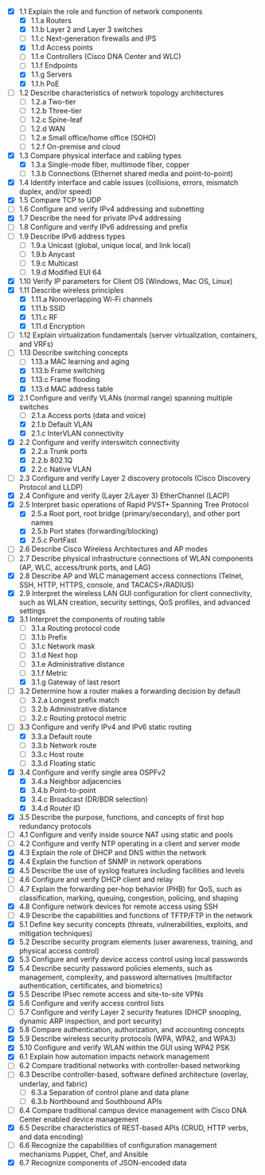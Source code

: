 - [x] 1.1 Explain the role and function of network components
  - [x] 1.1.a Routers
  - [x] 1.1.b Layer 2 and Layer 3 switches
  - [ ] 1.1.c Next-generation firewalls and IPS
  - [x] 1.1.d Access points
  - [ ] 1.1.e Controllers (Cisco DNA Center and WLC)
  - [ ] 1.1.f Endpoints
  - [x] 1.1.g Servers
  - [x] 1.1.h PoE
- [ ] 1.2 Describe characteristics of network topology architectures
  - [ ] 1.2.a Two-tier
  - [ ] 1.2.b Three-tier
  - [ ] 1.2.c Spine-leaf
  - [ ] 1.2.d WAN
  - [ ] 1.2.e Small office/home office (SOHO)
  - [ ] 1.2.f On-premise and cloud
- [x] 1.3 Compare physical interface and cabling types
  - [x] 1.3.a Single-mode fiber, multimode fiber, copper
  - [ ] 1.3.b Connections (Ethernet shared media and point-to-point)
- [x] 1.4 Identify interface and cable issues (collisions, errors, mismatch duplex, and/or speed)
- [x] 1.5 Compare TCP to UDP
- [ ] 1.6 Configure and verify IPv4 addressing and subnetting
- [x] 1.7 Describe the need for private IPv4 addressing
- [ ] 1.8 Configure and verify IPv6 addressing and prefix
- [ ] 1.9 Describe IPv6 address types
  - [ ] 1.9.a Unicast (global, unique local, and link local)
  - [ ] 1.9.b Anycast
  - [ ] 1.9.c Multicast
  - [ ] 1.9.d Modified EUI 64
- [x] 1.10 Verify IP parameters for Client OS (Windows, Mac OS, Linux)
- [x] 1.11 Describe wireless principles
  - [x] 1.11.a Nonoverlapping Wi-Fi channels
  - [x] 1.11.b SSID
  - [x] 1.11.c RF
  - [x] 1.11.d Encryption
- [ ] 1.12 Explain virtualization fundamentals (server virtualization, containers, and VRFs)
- [ ] 1.13 Describe switching concepts
  - [ ] 1.13.a MAC learning and aging
  - [x] 1.13.b Frame switching
  - [x] 1.13.c Frame flooding
  - [x] 1.13.d MAC address table
- [x] 2.1 Configure and verify VLANs (normal range) spanning multiple switches
  - [ ] 2.1.a Access ports (data and voice)
  - [x] 2.1.b Default VLAN
  - [x] 2.1.c InterVLAN connectivity
- [x] 2.2 Configure and verify interswitch connectivity
  - [x] 2.2.a Trunk ports
  - [x] 2.2.b 802.1Q
  - [x] 2.2.c Native VLAN
- [ ] 2.3 Configure and verify Layer 2 discovery protocols (Cisco Discovery Protocol and LLDP)
- [x] 2.4 Configure and verify (Layer 2/Layer 3) EtherChannel (LACP)
- [x] 2.5 Interpret basic operations of Rapid PVST+ Spanning Tree Protocol
  - [x] 2.5.a Root port, root bridge (primary/secondary), and other port names
  - [x] 2.5.b Port states (forwarding/blocking)
  - [x] 2.5.c PortFast
- [ ] 2.6 Describe Cisco Wireless Architectures and AP modes
- [ ] 2.7 Describe physical infrastructure connections of WLAN components (AP, WLC, access/trunk ports, and LAG)
- [x] 2.8 Describe AP and WLC management access connections (Telnet, SSH, HTTP, HTTPS, console, and TACACS+/RADIUS)
- [x] 2.9 Interpret the wireless LAN GUI configuration for client connectivity, such as WLAN creation, security settings, QoS profiles, and advanced settings
- [x] 3.1 Interpret the components of routing table
  - [ ] 3.1.a Routing protocol code
  - [ ] 3.1.b Prefix
  - [ ] 3.1.c Network mask
  - [ ] 3.1.d Next hop
  - [ ] 3.1.e Administrative distance
  - [ ] 3.1.f Metric
  - [x] 3.1.g Gateway of last resort
- [ ] 3.2 Determine how a router makes a forwarding decision by default
  - [ ] 3.2.a Longest prefix match
  - [ ] 3.2.b Administrative distance
  - [ ] 3.2.c Routing protocol metric
- [ ] 3.3 Configure and verify IPv4 and IPv6 static routing
  - [x] 3.3.a Default route
  - [ ] 3.3.b Network route
  - [ ] 3.3.c Host route
  - [ ] 3.3.d Floating static
- [x] 3.4 Configure and verify single area OSPFv2
  - [x] 3.4.a Neighbor adjacencies
  - [x] 3.4.b Point-to-point
  - [x] 3.4.c Broadcast (DR/BDR selection)
  - [x] 3.4.d Router ID
- [x] 3.5 Describe the purpose, functions, and concepts of first hop redundancy protocols
- [ ] 4.1 Configure and verify inside source NAT using static and pools
- [ ] 4.2 Configure and verify NTP operating in a client and server mode
- [x] 4.3 Explain the role of DHCP and DNS within the network
- [x] 4.4 Explain the function of SNMP in network operations
- [x] 4.5 Describe the use of syslog features including facilities and levels
- [ ] 4.6 Configure and verify DHCP client and relay
- [ ] 4.7 Explain the forwarding per-hop behavior (PHB) for QoS, such as classification, marking, queuing, congestion, policing, and shaping
- [x] 4.8 Configure network devices for remote access using SSH
- [ ] 4.9 Describe the capabilities and functions of TFTP/FTP in the network
- [x] 5.1 Define key security concepts (threats, vulnerabilities, exploits, and mitigation techniques)
- [x] 5.2 Describe security program elements (user awareness, training, and physical access control)
- [x] 5.3 Configure and verify device access control using local passwords
- [x] 5.4 Describe security password policies elements, such as management, complexity, and password alternatives (multifactor authentication, certificates, and biometrics)
- [x] 5.5 Describe IPsec remote access and site-to-site VPNs
- [x] 5.6 Configure and verify access control lists
- [ ] 5.7 Configure and verify Layer 2 security features (DHCP snooping, dynamic ARP inspection, and port security)
- [x] 5.8 Compare authentication, authorization, and accounting concepts
- [x] 5.9 Describe wireless security protocols (WPA, WPA2, and WPA3)
- [x] 5.10 Configure and verify WLAN within the GUI using WPA2 PSK
- [x] 6.1 Explain how automation impacts network management
- [ ] 6.2 Compare traditional networks with controller-based networking
- [ ] 6.3 Describe controller-based, software defined architecture (overlay, underlay, and fabric)
  - [ ] 6.3.a Separation of control plane and data plane
  - [ ] 6.3.b Northbound and Southbound APIs
- [ ] 6.4 Compare traditional campus device management with Cisco DNA Center enabled device management
- [x] 6.5 Describe characteristics of REST-based APIs (CRUD, HTTP verbs, and data encoding)
- [ ] 6.6 Recognize the capabilities of configuration management mechanisms Puppet, Chef, and Ansible
- [x] 6.7 Recognize components of JSON-encoded data
